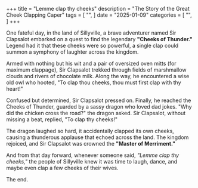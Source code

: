 +++
title = "Lemme clap thy cheeks"
description = "The Story of the Great Cheek Clapping Caper"
tags = [
    "",
]
date = "2025-01-09"
categories = [
    "",
]
+++

One fateful day, in the land of Sillyville, a brave adventurer named Sir Clapsalot embarked on a quest to find the legendary **"Cheeks of Thunder."** Legend had it that these cheeks were so powerful, a single clap could summon a symphony of laughter across the kingdom.

Armed with nothing but his wit and a pair of oversized oven mitts (for maximum clappage), Sir Clapsalot trekked through fields of marshmallow clouds and rivers of chocolate milk. Along the way, he encountered a wise old owl who hooted, "To clap thou cheeks, thou must first clap with thy heart!"

Confused but determined, Sir Clapsalot pressed on. Finally, he reached the Cheeks of Thunder, guarded by a sassy dragon who loved dad jokes. "Why did the chicken cross the road?" the dragon asked. Sir Clapsalot, without missing a beat, replied, "To clap thy cheeks!"

The dragon laughed so hard, it accidentally clapped its own cheeks, causing a thunderous applause that echoed across the land. The kingdom rejoiced, and Sir Clapsalot was crowned the **"Master of Merriment."**

And from that day forward, whenever someone said, *"Lemme clap thy cheeks,"* the people of Sillyville knew it was time to laugh, dance, and maybe even clap a few cheeks of their wives.

The end.
